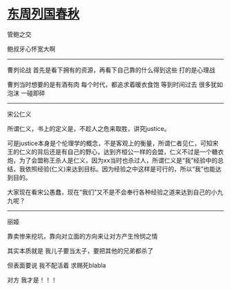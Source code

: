 # [东周列国春秋](https://github.com/zerone0x/tmpbackup/issues/91)

管鲍之交

鲍叔牙心怀宽大啊

---

曹刿论战
首先是看下拥有的资源，再看下自己靠的什么得到这些
打的是心理战

曹刿当时想要的是有酒有肉
每个时代，都追求着暖衣食饱
等到时间过去
很多犹如泡沫
一碰即碎


---

宋公仁义

所谓仁义，书上的定义是，不趁人之危来取胜，讲究justice。

可是justice本身是个伦理学的概念，不是客观上的衡量，所谓仁者见仁，可知宋王的仁义的背后还是有自己的野心，达到齐桓公一样的会盟，仁义不过是一个糖衣炮，为了会盟称王杀人是仁义，因为xx当时也杀过人，所谓仁义是“我”经验中的总结，我依照经验(仁义)来达到目标。因为经验之中这样是可行的，所以“我”也能达到目的。

大家现在看宋公愚蠢，现在“我们”又不是不会奉行各种经验之道来达到自己的小九九呢？

---

丽姬

靠卖惨来挖坑，靠向对立面的方向来让对方产生怜悯之情

其实本质就是 我儿子要当太子，要把其他的兄弟都杀了

但表面要说 我不配活着 求赐死blabla

对方 我才是！！！

